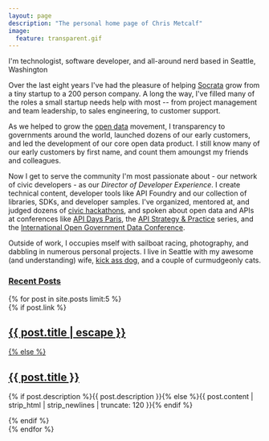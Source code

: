 ```yaml
---
layout: page
description: "The personal home page of Chris Metcalf"
image:
  feature: transparent.gif
---
```


<p class="topline">I'm technologist, software developer, and all-around nerd based in Seattle, Washington</p>

Over the last eight years I've had the pleasure of helping [Socrata](http://www.socrata.com) grow from a tiny startup to a 200 person company. A long the way, I've filled many of the roles a small startup needs help with most -- from project management and team leadership, to sales engineering, to customer support.

As we helped to grow the [open data](https://en.wikipedia.org/wiki/Open_data) movement, I transparency to governments around the world, launched dozens of our early customers, and led the development of our core open data product. I still know many of our early customers by first name, and count them amoungst my friends and colleagues.

Now I get to serve the community I'm most passionate about - our network of civic developers - as our _Director of Developer Experience_. I create technical content, developer tools like API Foundry and our collection of libraries, SDKs, and developer samples. I've organized, mentored at, and judged dozens of [civic hackathons](https://en.wikipedia.org/wiki/Hackathon#For_a_cause_or_purpose), and spoken about open data and APIs at conferences like [API Days Paris](http://www.apidays.io/), the [API Strategy & Practice](http://apistrat.com/) series, and the [International Open Government Data Conference](http://blogs.worldbank.org/opendata/join-the-international-open-government-data-conference-live-this-week-iogdc).

Outside of work, I occupies mself with sailboat racing, photography, and dabbling in numerous personal projects. I live in Seattle with my awesome (and understanding) wife, [kick ass dog](http://facebook.com/maggiedawg), and a couple of curmudgeonly cats.

<h3><a href="/posts/">Recent Posts</a></h3>
<div class="index">
{% for post in site.posts limit:5 %}    
  <article>
    {% if post.link %}
      <h2 class="link-post"><a href="{{ post.url }}" title="{{ post.title | escape }}">{{ post.title | escape }}</a> <a href="{{ post.link }}" target="_blank" title="{{ post.title }}"><i class="icon-link"></i></h2>
    {% else %}
      <h2><a href="{{ post.url }}" title="{{ post.title }}">{{ post.title }}</a></h2>
      <p>{% if post.description %}{{ post.description }}{% else %}{{ post.content | strip_html | strip_newlines | truncate: 120 }}{% endif %}</p>
    {% endif %}
  </article>
{% endfor %}
</div>
